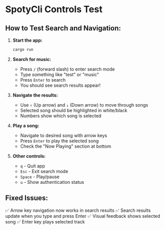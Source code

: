 # SpotyCli Controls Test

## How to Test Search and Navigation:

1. **Start the app:**
   ```bash
   cargo run
   ```

2. **Search for music:**
   - Press `/` (forward slash) to enter search mode
   - Type something like "test" or "music"
   - Press `Enter` to search
   - You should see search results appear!

3. **Navigate the results:**
   - Use `↑` (Up arrow) and `↓` (Down arrow) to move through songs
   - Selected song should be highlighted in white/black
   - Numbers show which song is selected

4. **Play a song:**
   - Navigate to desired song with arrow keys
   - Press `Enter` to play the selected song
   - Check the "Now Playing" section at bottom

5. **Other controls:**
   - `q` - Quit app
   - `Esc` - Exit search mode
   - `Space` - Play/pause
   - `u` - Show authentication status

## Fixed Issues:
✅ Arrow key navigation now works in search results
✅ Search results update when you type and press Enter
✅ Visual feedback shows selected song
✅ Enter key plays selected track